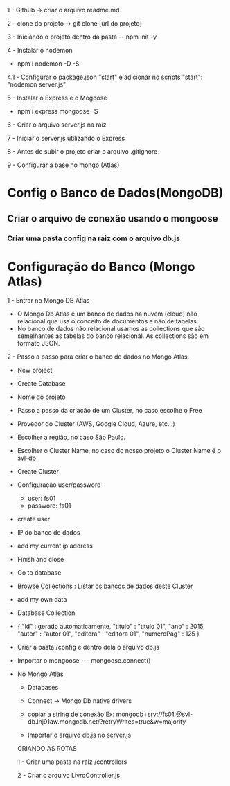 1 - Github -> criar o arquivo readme.md

2 - clone do projeto
 -> git clone [url do projeto]

3 - Iniciando o projeto dentro da pasta
 -- npm init -y

4 - Instalar o nodemon
  - npm i nodemon -D -S

4.1 - Configurar o package.json "start"  e adicionar no scripts "start": "nodemon server.js"

5 - Instalar o Express e o Mogoose
 - npm i express mongoose -S

6 - Criar o arquivo server.js na raiz

7 - Iniciar o server.js utilizando o Express

8 - Antes de subir o projeto criar o arquivo .gitignore 

9 - Configurar a base no mongo (Atlas)

# Config o Banco de Dados(MongoDB)

## Criar o arquivo de conexão usando o mongoose

### Criar uma pasta config na raiz com o arquivo db.js


# Configuração do Banco (Mongo Atlas)

1 - Entrar no Mongo DB Atlas 
 
 - O Mongo Db Atlas é um banco de dados na nuvem (cloud) não relacional que usa o conceito de documentos e não de tabelas.
 -  No banco de dados não relacional usamos as collections que são semelhantes as tabelas do banco relacional. As collections são em formato JSON.


 2 - Passo a passo para criar o banco de dados no Mongo Atlas.

  - New project
  - Create Database
  - Nome do projeto
  - Passo a passo da criação de um Cluster, no caso escolhe o Free
  - Provedor do Cluster (AWS, Google Cloud, Azure, etc...)  
  - Escolher a região, no caso São Paulo.
  - Escolher o Cluster Name, no caso do nosso projeto o Cluster Name é o svl-db
  - Create Cluster
  - Configuração  user/password
    - user: fs01
    - password: fs01
  - create user  
  - IP do banco de dados
  -  add my current ip address
  - Finish and close
  - Go to database

  - Browse Collections : Listar os bancos de dados deste Cluster
  - add my own data

  - Database Collection

  - {
    "id" : gerado automaticamente,
    "titulo" : "titulo 01",
    "ano" : 2015,
    "autor" :  "autor 01",
    "editora" : "editora 01",
    "numeroPag" : 125
  }

  - Criar a pasta /config e dentro dela o arquivo db.js

  - Importar o mongoose ---  mongoose.connect()


  - No Mongo Atlas 
    - Databases
    - Connect -> Mongo Db native drivers
    - copiar a string de conexão Ex: mongodb+srv://fs01:<password>@svl-db.lnj91aw.mongodb.net/?retryWrites=true&w=majority

    - Importar o arquivo db.js no server.js


    CRIANDO AS ROTAS

     1 - Criar uma pasta na raiz  /controllers

     2 - Criar o arquivo LivroController.js












